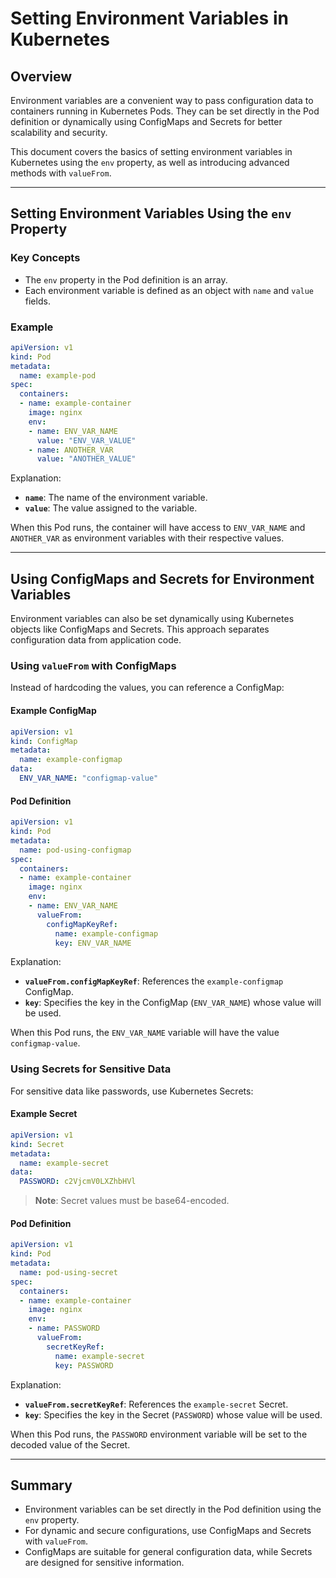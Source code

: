 # Setting Environment Variables in Kubernetes

## Overview
Environment variables are a convenient way to pass configuration data to containers running in Kubernetes Pods. They can be set directly in the Pod definition or dynamically using ConfigMaps and Secrets for better scalability and security.

This document covers the basics of setting environment variables in Kubernetes using the `env` property, as well as introducing advanced methods with `valueFrom`.

---

## Setting Environment Variables Using the `env` Property

### Key Concepts
- The `env` property in the Pod definition is an array.
- Each environment variable is defined as an object with `name` and `value` fields.

### Example
```yaml
apiVersion: v1
kind: Pod
metadata:
  name: example-pod
spec:
  containers:
  - name: example-container
    image: nginx
    env:
    - name: ENV_VAR_NAME
      value: "ENV_VAR_VALUE"
    - name: ANOTHER_VAR
      value: "ANOTHER_VALUE"
```
Explanation:
- **`name`**: The name of the environment variable.
- **`value`**: The value assigned to the variable.

When this Pod runs, the container will have access to `ENV_VAR_NAME` and `ANOTHER_VAR` as environment variables with their respective values.

---

## Using ConfigMaps and Secrets for Environment Variables

Environment variables can also be set dynamically using Kubernetes objects like ConfigMaps and Secrets. This approach separates configuration data from application code.

### Using `valueFrom` with ConfigMaps
Instead of hardcoding the values, you can reference a ConfigMap:

#### Example ConfigMap
```yaml
apiVersion: v1
kind: ConfigMap
metadata:
  name: example-configmap
data:
  ENV_VAR_NAME: "configmap-value"
```

#### Pod Definition
```yaml
apiVersion: v1
kind: Pod
metadata:
  name: pod-using-configmap
spec:
  containers:
  - name: example-container
    image: nginx
    env:
    - name: ENV_VAR_NAME
      valueFrom:
        configMapKeyRef:
          name: example-configmap
          key: ENV_VAR_NAME
```
Explanation:
- **`valueFrom.configMapKeyRef`**: References the `example-configmap` ConfigMap.
- **`key`**: Specifies the key in the ConfigMap (`ENV_VAR_NAME`) whose value will be used.

When this Pod runs, the `ENV_VAR_NAME` variable will have the value `configmap-value`.

### Using Secrets for Sensitive Data
For sensitive data like passwords, use Kubernetes Secrets:

#### Example Secret
```yaml
apiVersion: v1
kind: Secret
metadata:
  name: example-secret
data:
  PASSWORD: c2VjcmV0LXZhbHVl
```
> **Note**: Secret values must be base64-encoded.

#### Pod Definition
```yaml
apiVersion: v1
kind: Pod
metadata:
  name: pod-using-secret
spec:
  containers:
  - name: example-container
    image: nginx
    env:
    - name: PASSWORD
      valueFrom:
        secretKeyRef:
          name: example-secret
          key: PASSWORD
```
Explanation:
- **`valueFrom.secretKeyRef`**: References the `example-secret` Secret.
- **`key`**: Specifies the key in the Secret (`PASSWORD`) whose value will be used.

When this Pod runs, the `PASSWORD` environment variable will be set to the decoded value of the Secret.

---

## Summary
- Environment variables can be set directly in the Pod definition using the `env` property.
- For dynamic and secure configurations, use ConfigMaps and Secrets with `valueFrom`.
- ConfigMaps are suitable for general configuration data, while Secrets are designed for sensitive information.
